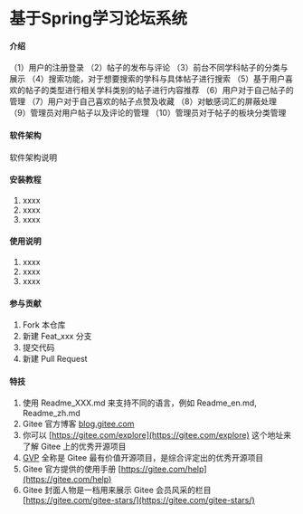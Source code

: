 # 基于Spring学习论坛系统

#### 介绍
（1）用户的注册登录
（2）帖子的发布与评论
（3）前台不同学科帖子的分类与展示
（4）搜索功能，对于想要搜索的学科与具体帖子进行搜索
（5）基于用户喜欢的帖子的类型进行相关学科类别的帖子进行内容推荐
（6）用户对于自己帖子的管理
（7）用户对于自己喜欢的帖子点赞及收藏
（8）对敏感词汇的屏蔽处理
（9）管理员对用户帖子以及评论的管理
（10）管理员对于帖子的板块分类管理

#### 软件架构
软件架构说明


#### 安装教程

1.  xxxx
2.  xxxx
3.  xxxx

#### 使用说明

1.  xxxx
2.  xxxx
3.  xxxx

#### 参与贡献

1.  Fork 本仓库
2.  新建 Feat_xxx 分支
3.  提交代码
4.  新建 Pull Request


#### 特技

1.  使用 Readme\_XXX.md 来支持不同的语言，例如 Readme\_en.md, Readme\_zh.md
2.  Gitee 官方博客 [blog.gitee.com](https://blog.gitee.com)
3.  你可以 [https://gitee.com/explore](https://gitee.com/explore) 这个地址来了解 Gitee 上的优秀开源项目
4.  [GVP](https://gitee.com/gvp) 全称是 Gitee 最有价值开源项目，是综合评定出的优秀开源项目
5.  Gitee 官方提供的使用手册 [https://gitee.com/help](https://gitee.com/help)
6.  Gitee 封面人物是一档用来展示 Gitee 会员风采的栏目 [https://gitee.com/gitee-stars/](https://gitee.com/gitee-stars/)
